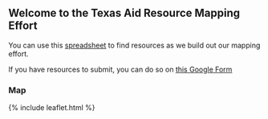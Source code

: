 ## Welcome to the Texas Aid Resource Mapping Effort

You can use this [spreadsheet](https://docs.google.com/spreadsheets/d/1mOClkPyOdmMFzU_ao13FfHoF_H0AID3o6yIrUMU8JBU/edit?usp=sharing) to find resources as we build out our mapping effort.

If you have resources to submit, you can do so on [this Google Form](https://docs.google.com/forms/d/e/1FAIpQLSc7_MpN491RkPLmXS9kGEKuqf0nw0ePpQz1QpRJXj84D5ssHQ/viewform?usp=sf_link)


### Map

{% include leaflet.html %}
